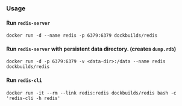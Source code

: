 ### Usage

#### Run `redis-server`

    docker run -d --name redis -p 6379:6379 dockbuilds/redis

#### Run `redis-server` with persistent data directory. (creates `dump.rdb`)

    docker run -d -p 6379:6379 -v <data-dir>:/data --name redis dockbuilds/redis

#### Run `redis-cli`

    docker run -it --rm --link redis:redis dockbuilds/redis bash -c 'redis-cli -h redis'